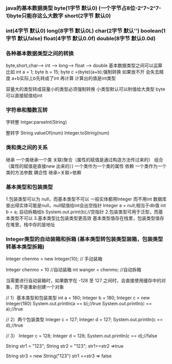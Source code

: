 ### java的基本数据类型 byte(1字节 默认0) (一个字节占8位-2^7~2^7-1)byte只能存这么大数字 short(2字节 默认0) 
### int(4字节 默认0) long(8字节 默认0L) char(2字节 默认'') boolean(1字节 默认false) float(4字节 默认0.0f) double(8字节 默认0.0d)


### 各种基本数据类型之间的转换
 byte,short,char—> int —> long—> float —> double
 基本数据类型之间可以运算 比如
 int a = 1; 
 byte b = 15;
 byte c =(byte)(a+b);强制转换 如果放不开 会失去精度
 a+b实际上b先转成了int 再计算  计算出的值是int类型

 容量大的类型转成容量小的类型必须强制转换
 小类型默认可以附值给大类型 byte 可以直接赋值给int 

### 字符串和整数互转
字转整
Intger.parseInt(String)

整转字
String.valueOf(num)
Integer.toString(num)

### 类和类之间的关系
继承  一个类继承一个类
关联(聚合（属性的赋值是通过构造方法传过来的） 组合（属性的赋值是直接new 出来的）) 一个类作为一个类的属性
依赖 一个类作为一个类的方法参数 
耦合性 继承>关联>依赖

### 基本类型和包装类型
1.包装类型可以为 null，而基本类型不可以 一般实体都用Integer 而不用int 数据库查出得实体可能是null，null赋值给int会出空指针
      Integer a = null;相当于db值
      int b = a; 自动拆箱给b
      System.out.print(b);//空指针
2.包装类型可用于泛型，而基本类型不可以
3.基本类型比包装类型更高效  基本类型值存在栈里，包装类型值存在堆里，栈中存的是地址

### Integer类型的自动装箱和拆箱  (基本类型转包装类型装箱，包装类型转基本类型拆箱)
Integer chenmo = new Integer(10);  // 手动装箱

Integer chenmo  = 10  //自动装箱
int wanger = chenmo;  //自动拆箱


当需要进行自动装箱时，如果数字在 -128 至 127 之间时，会直接使用缓存中的对象，而不是重新创建一个对象

// 1）基本类型和包装类型
int a = 180;
Integer b = 180;
Integer c = new Integer(180)
System.out.println(a == b);//true
System.out.println(c == a);//true

// 2）两个包装类型
Integer c = 127;
Integer d = 127;
System.out.println(c == d);//true

// 3）
Integer c = 128;
Integer d = 128;
System.out.println(c == d);//false

String str1 = "123";
String str2 = "123";
str1==str2  =>true

String str3 = new String("123")
str1 ==str3 => false